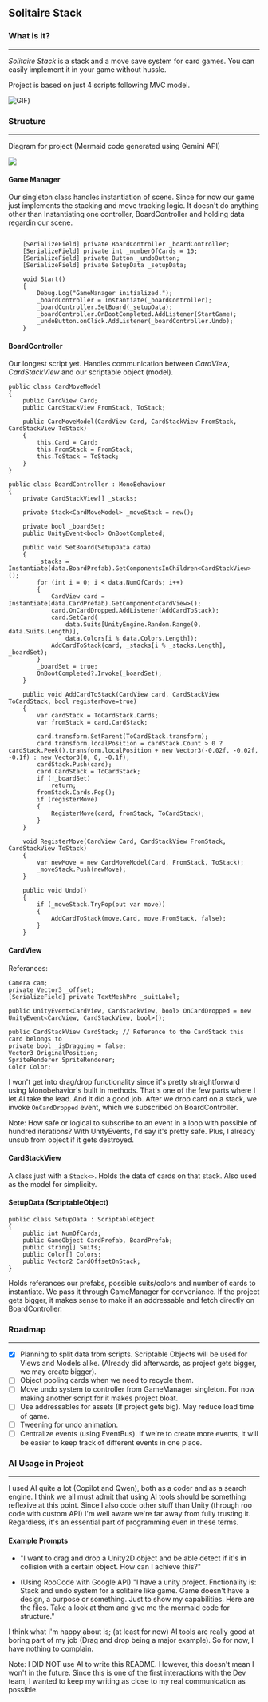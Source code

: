 ## Solitaire Stack

### What is it?

-----

*Solitaire Stack* is a stack and a move save system for card games. 
You can easily implement it in your game without hussle.

Project is based on just 4 scripts following MVC model. 

![GIF](https://github.com/diditagain/appodeal-case/blob/main/Assets/Unity_VjYiunuTn2.gif))


### Structure
-----

Diagram for project (Mermaid code generated using Gemini API)

[![](https://mermaid.ink/img/pako:eNp9Vdtu4jAQ_RXLT1SFKtwK-GGlFvYmLUtV2j7sslqZxKTZJjayndIWwbfv2IEkTlN4iC9zZjwzZ2bYYl8EDBPsx1SpSURDSZMFR_CzN-grTdiUchoyibaZwPxa6O9SUBmMBddSxDGTBF27Fw6Yp8mSydlqDBBFUMS1I055IK5TrQUHM3Z1xIrpdD2hmhI0P24LwDn6zpWm3Gek7G4ZcLWhT6xxVr6aayp1zZWx0FgKESOV-j5T6gDZLXg5L5VgK7kBd_wniNOEOzf7h4htfv9xMIl4ZlZGkF32BjyFyykwEu_f5xpCJ8h4VvZ5xq-F0GORrGOmWUDQPY_06-dnxvXeYPdOgExbvxt5FlEAHycJV0FgHLkT1qmG2RvnkQ-bphsQuhP5uWk9Q5KFkdJMmjgcs7clQWF0XGP0ixTJwWT1Nbt3zN5D4TTqGcofqVCTRvoHXbKYoDv2oqdMPd5IUYbkr1b4c8xEaiJpGEY8rHLSQjMZgYDGN0JFOjI1_cB8LWS3DJqvZaTZLeMBk6Z73LPjj4gFAOxSYdP411BaghsoNkE1MxjyzffMLZSpSBWbiA1v1AognFrB_dq9nkIr5SwW7ARMaQjaxJvRVM5LDTWF5rZs_TAgio4wkL2L4Ad2PrRflLdj-2ea1E-g7NkbyVZ0mc2Q2fIfUFZG2MY5DZlDaYHpjI9yt59nrKgDiUdRTVby_n-fFZJXdFmSd8uHxXp-bJxaRO5DedC3Wp_eDTgCUxaqmcbRG1OZShVi1FxqCcpMKpRNxNN6B5VvlAcxqJiJg8yUTGCYnVAt2Ibpp4yi4KsoTKUtxtNPFvmGcSCNi_ZFhZs4lFGAiZYpa-KEyYSaI7a0LLB-BK8WmMA2oPJpgRd8Bzpryn8JkRzVpEjDR0xWNFZwStcwbNnhPza_lbbjxyLlGpN2z7NGMNniFzj2-xedXq_neR4sILxs4ldMWp2L0eVgNBp6ncHQa_fb3cGuid_sw97FqHvZaw9Gw-HAG3SH_c7uPyzHc40?type=png)](https://mermaid.live/edit#pako:eNp9Vdtu4jAQ_RXLT1SFKtwK-GGlFvYmLUtV2j7sslqZxKTZJjayndIWwbfv2IEkTlN4iC9zZjwzZ2bYYl8EDBPsx1SpSURDSZMFR_CzN-grTdiUchoyibaZwPxa6O9SUBmMBddSxDGTBF27Fw6Yp8mSydlqDBBFUMS1I055IK5TrQUHM3Z1xIrpdD2hmhI0P24LwDn6zpWm3Gek7G4ZcLWhT6xxVr6aayp1zZWx0FgKESOV-j5T6gDZLXg5L5VgK7kBd_wniNOEOzf7h4htfv9xMIl4ZlZGkF32BjyFyykwEu_f5xpCJ8h4VvZ5xq-F0GORrGOmWUDQPY_06-dnxvXeYPdOgExbvxt5FlEAHycJV0FgHLkT1qmG2RvnkQ-bphsQuhP5uWk9Q5KFkdJMmjgcs7clQWF0XGP0ixTJwWT1Nbt3zN5D4TTqGcofqVCTRvoHXbKYoDv2oqdMPd5IUYbkr1b4c8xEaiJpGEY8rHLSQjMZgYDGN0JFOjI1_cB8LWS3DJqvZaTZLeMBk6Z73LPjj4gFAOxSYdP411BaghsoNkE1MxjyzffMLZSpSBWbiA1v1AognFrB_dq9nkIr5SwW7ARMaQjaxJvRVM5LDTWF5rZs_TAgio4wkL2L4Ad2PrRflLdj-2ea1E-g7NkbyVZ0mc2Q2fIfUFZG2MY5DZlDaYHpjI9yt59nrKgDiUdRTVby_n-fFZJXdFmSd8uHxXp-bJxaRO5DedC3Wp_eDTgCUxaqmcbRG1OZShVi1FxqCcpMKpRNxNN6B5VvlAcxqJiJg8yUTGCYnVAt2Ibpp4yi4KsoTKUtxtNPFvmGcSCNi_ZFhZs4lFGAiZYpa-KEyYSaI7a0LLB-BK8WmMA2oPJpgRd8Bzpryn8JkRzVpEjDR0xWNFZwStcwbNnhPza_lbbjxyLlGpN2z7NGMNniFzj2-xedXq_neR4sILxs4ldMWp2L0eVgNBp6ncHQa_fb3cGuid_sw97FqHvZaw9Gw-HAG3SH_c7uPyzHc40)

#### Game Manager

Our singleton class handles instantiation of scene. Since for now our game just implements the stacking and move tracking logic. It doesn't do anything other than Instantiating one controller, BoardController and holding data regardin our scene. 

```    public static GameManager Instance { get; private set; }

    [SerializeField] private BoardController _boardController;
    [SerializeField] private int _numberOfCards = 10;
    [SerializeField] private Button _undoButton;
    [SerializeField] private SetupData _setupData;

    void Start()
    {
        Debug.Log("GameManager initialized.");
        _boardController = Instantiate(_boardController);
        _boardController.SetBoard(_setupData);
        _boardController.OnBootCompleted.AddListener(StartGame);
        _undoButton.onClick.AddListener(_boardController.Undo);
    }
```

#### BoardController

Our longest script yet. Handles communication between *CardView*, *CardStackView* and  our scriptable object (model).

```
public class CardMoveModel
{
    public CardView Card;
    public CardStackView FromStack, ToStack;

    public CardMoveModel(CardView Card, CardStackView FromStack, CardStackView ToStack)
    {
        this.Card = Card;
        this.FromStack = FromStack;
        this.ToStack = ToStack;
    }
}

public class BoardController : MonoBehaviour
{
    private CardStackView[] _stacks;

    private Stack<CardMoveModel> _moveStack = new();

    private bool _boardSet;
    public UnityEvent<bool> OnBootCompleted;

    public void SetBoard(SetupData data)
    {
        _stacks = Instantiate(data.BoardPrefab).GetComponentsInChildren<CardStackView>();
        for (int i = 0; i < data.NumOfCards; i++)
        {
            CardView card = Instantiate(data.CardPrefab).GetComponent<CardView>();
            card.OnCardDropped.AddListener(AddCardToStack);
            card.SetCard(
                data.Suits[UnityEngine.Random.Range(0, data.Suits.Length)], 
                data.Colors[i % data.Colors.Length]);
            AddCardToStack(card, _stacks[i % _stacks.Length], _boardSet);
        }
        _boardSet = true;
        OnBootCompleted?.Invoke(_boardSet);
    }

    public void AddCardToStack(CardView card, CardStackView ToCardStack, bool registerMove=true)
    {
        var cardStack = ToCardStack.Cards;
        var fromStack = card.CardStack;

        card.transform.SetParent(ToCardStack.transform);
        card.transform.localPosition = cardStack.Count > 0 ? cardStack.Peek().transform.localPosition + new Vector3(-0.02f, -0.02f, -0.1f) : new Vector3(0, 0, -0.1f);
        cardStack.Push(card);
        card.CardStack = ToCardStack;
        if (!_boardSet)
            return;
        fromStack.Cards.Pop();
        if (registerMove)
        {
            RegisterMove(card, fromStack, ToCardStack);
        }
    }

    void RegisterMove(CardView Card, CardStackView FromStack, CardStackView ToStack)
    {
        var newMove = new CardMoveModel(Card, FromStack, ToStack);
        _moveStack.Push(newMove);
    }

    public void Undo()
    {
        if (_moveStack.TryPop(out var move))
        {
            AddCardToStack(move.Card, move.FromStack, false);
        }
    }
```
  
#### CardView

Referances: 
```
Camera cam;
private Vector3 _offset;
[SerializeField] private TextMeshPro _suitLabel;

public UnityEvent<CardView, CardStackView, bool> OnCardDropped = new UnityEvent<CardView, CardStackView, bool>();

public CardStackView CardStack; // Reference to the CardStack this card belongs to
private bool _isDragging = false;
Vector3 OriginalPosition;
SpriteRenderer SpriteRenderer;
Color Color;
```

I won't get into drag/drop functionality since it's pretty straightforward using Monobehavior's built in methods. That's one of the few parts where I let AI take the lead. And it did a good job. After we drop card on a stack, we invoke `OnCardDropped` event, which we subscribed on BoardController. 

Note: How safe or logical to subscribe to an event in a loop with possible of hundred iterations? With UnityEvents, I'd say it's pretty safe. Plus, I already unsub from object if it gets destroyed.

#### CardStackView

A class just with a `Stack<>`. Holds the data of cards on that stack. Also used as the model for simplicity.

#### SetupData (ScriptableObject)

```
public class SetupData : ScriptableObject
{
    public int NumOfCards;
    public GameObject CardPrefab, BoardPrefab;
    public string[] Suits;
    public Color[] Colors;
    public Vector2 CardOffsetOnStack;
} 
```

Holds referances our prefabs, possible suits/colors and number of cards to instantiate. We pass it through GameManager for conveniance. If the project gets bigger, it makes sense to make it an addressable and fetch directly on BoardController.


### Roadmap
-----

- [x] Planning to split data from scripts. Scriptable Objects will be used for Views and Models alike. (Already did afterwards, as project gets bigger, we may create bigger).
- [ ] Object pooling cards when we need to recycle them. 
- [ ] Move undo system to controller from GameManager singleton. For now making another script for it makes project bloat.
- [ ] Use addressables for assets (If project gets big). May reduce load time of game. 
- [ ] Tweening for undo animation.
- [ ] Centralize events (using EventBus). If we're to create more events, it will be easier to keep track of different events in one place.

### AI Usage in Project
------
I used AI quite a lot (Copilot and Qwen), both as a coder and as a search engine. 
I think we all must admit that using AI tools should be something reflexive at this point. Since I also code other stuff than Unity (through roo code with custom API) I'm well aware we're far away from fully trusting it. Regardless, it's an essential part of programming even in these terms.

#### Example Prompts
- "I want to drag and drop a Unity2D object and be able detect if it's in collision with a certain object. How can I achieve this?"

- (Using RooCode with Google API) "I have a unity project. Fnctionality is: Stack and undo system for a solitaire like game. Game doesn't have a design, a purpose or something. Just to show my capabilities. Here are the files. Take a look at them and give me the mermaid code for structure."

I think what I'm happy about is; (at least for now) AI tools are really good at boring part of my job (Drag and drop being a major example). So for now, I have nothing to complain.

Note: I DID NOT use AI to write this README. However, this doesn't mean I won't in the future. Since this is one of the first interactions with the Dev team, I wanted to keep my writing as close to my real communication as possible.  
